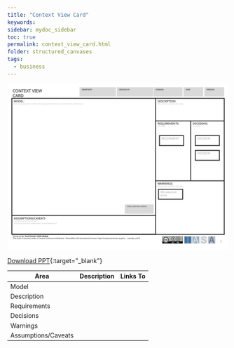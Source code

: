 ```yaml
---
title: "Context View Card"
keywords: 
sidebar: mydoc_sidebar
toc: true
permalink: context_view_card.html
folder: structured_canvases
tags: 
  - business
---
```


![image001](media/context_view_card001.svg)

[Download PPT](media/ppt/context_view_card.ppt){:target="_blank"}

| Area | Description | Links To |
| --- | --- | --- |
| Model |   |   |
| Description |   |   |
| Requirements |   |   |
| Decisions |   |   |
| Warnings |   |   |
| Assumptions/Caveats |   |   |